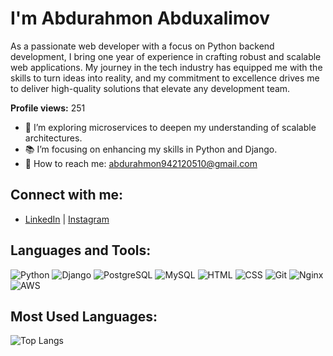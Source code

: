 # I'm Abdurahmon Abduxalimov

As a passionate web developer with a focus on Python backend development, I bring one year of experience in crafting robust and scalable web applications. My journey in the tech industry has equipped me with the skills to turn ideas into reality, and my commitment to excellence drives me to deliver high-quality solutions that elevate any development team.

**Profile views:** 251

- 🔧 I’m exploring microservices to deepen my understanding of scalable architectures.
- 📚 I’m focusing on enhancing my skills in Python and Django.
- 📧 How to reach me: [abdurahmon942120510@gmail.com](mailto:abdurahmon942120510@gmail.com)

## Connect with me:
- [LinkedIn](https://www.linkedin.com/in/abdurahmon-abduxalimov-a02997332/) | [Instagram](https://instagram.com/avf_0510)

## Languages and Tools:
![Python](https://img.shields.io/badge/-Python-3776AB?style=flat&logo=python&logoColor=white)
![Django](https://img.shields.io/badge/-Django-092E20?style=flat&logo=django&logoColor=white)
![PostgreSQL](https://img.shields.io/badge/-PostgreSQL-4169E1?style=flat&logo=postgresql&logoColor=white)
![MySQL](https://img.shields.io/badge/-MySQL-4479A1?style=flat&logo=mysql&logoColor=white)
![HTML](https://img.shields.io/badge/-HTML-E34F26?style=flat&logo=html5&logoColor=white)
![CSS](https://img.shields.io/badge/-CSS-1572B6?style=flat&logo=css3&logoColor=white)
![Git](https://img.shields.io/badge/-Git-F05032?style=flat&logo=git&logoColor=white)
![Nginx](https://img.shields.io/badge/-Nginx-009639?style=flat&logo=nginx&logoColor=white)
![AWS](https://img.shields.io/badge/-AWS-232F3E?style=flat&logo=amazonaws&logoColor=white)

## Most Used Languages:
![Top Langs](https://github-readme-stats.vercel.app/api/top-langs/?username=abdurahmon0510&layout=compact)
